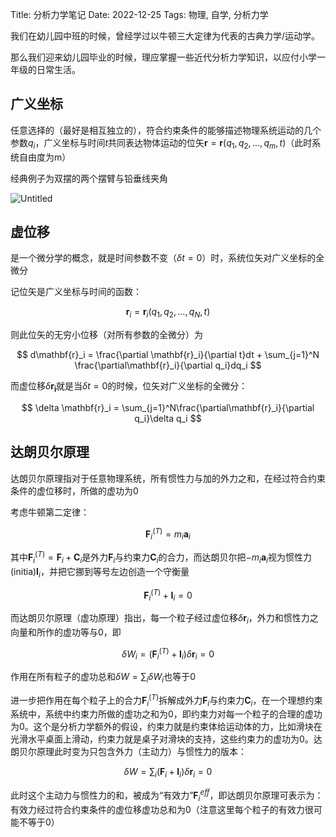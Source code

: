 Title: 分析力学笔记
Date: 2022-12-25
Tags: 物理, 自学, 分析力学

我们在幼儿园中班的时候，曾经学过以牛顿三大定律为代表的古典力学/运动学。

那么我们迎来幼儿园毕业的时候，理应掌握一些近代分析力学知识，以应付小学一年级的日常生活。

## 广义坐标

任意选择的（最好是相互独立的），符合约束条件的能够描述物理系统运动的几个参数$q_i$，广义坐标与时间$t$共同表达物体运动的位矢$\mathbf{r}=\mathbf{r}(q_1,q_2,\dots,q_m,t)$（此时系统自由度为m）

经典例子为双摆的两个摆臂与铅垂线夹角

![Untitled]({attach}分析力学笔记/Untitled.png)

## 虚位移

是一个微分学的概念，就是时间参数不变（$\delta t=0$）时，系统位矢对广义坐标的全微分

记位矢是广义坐标与时间的函数：

$$
\mathbf{r}_i=\mathbf{r}_i(q_1,q_2,\dots,q_N, t)
$$

则此位矢的无穷小位移（对所有参数的全微分）为

$$
d\mathbf{r}_i = \frac{\partial \mathbf{r}_i}{\partial t}dt + \sum_{j=1}^N \frac{\partial\mathbf{r}_i}{\partial q_i}dq_i
$$

而虚位移$\delta\mathbf{r_i}$就是当$\delta t=0$的时候，位矢对广义坐标的全微分：

$$
\delta \mathbf{r}_i = \sum_{j=1}^N\frac{\partial\mathbf{r}_i}{\partial q_i}\delta q_i
$$

## 达朗贝尔原理

达朗贝尔原理指对于任意物理系统，所有惯性力与加的外力之和，在经过符合约束条件的虚位移时，所做的虚功为0

考虑牛顿第二定律：

$$
\mathbf{F}^{(T)}_i=m_i\mathbf{a}_i
$$

其中$\mathbf{F}^{(T)}_i=\mathbf{F}_i+\mathbf{C}_i$是外力$\mathbf{F}_i$与约束力$\mathbf{C}_i$的合力，而达朗贝尔把$-m_i\mathbf{a}_i$视为惯性力(initia)$\mathbf{I}_i$，并把它挪到等号左边创造一个守衡量

$$
\mathbf{F}^{(T)}_i+\mathbf{I}_i=0
$$

而达朗贝尔原理（虚功原理）指出，每一个粒子经过虚位移$\delta\mathbf{r}_i$，外力和惯性力之向量和所作的虚功等与0，即

$$
\delta W_i = (\mathbf{F}^{(T)}_i + \mathbf{I}_i)\delta \mathbf{r}_i = 0
$$

作用在所有粒子的虚功总和$\delta W=\sum_{i}\delta W_i$也等于0

进一步把作用在每个粒子上的合力$\mathbf{F}^{(T)}_i$拆解成外力$\mathbf{F}_i$与约束力$\mathbf{C}_i$，在一个理想约束系统中，系统中约束力所做的虚功之和为0，即约束力对每一个粒子的合理的虚功为0。这个是分析力学额外的假设，约束力就是约束体给运动体的力，比如滑块在光滑水平桌面上滑动，约束力就是桌子对滑块的支持，这些约束力的虚功为0。达朗贝尔原理此时变为只包含外力（主动力）与惯性力的版本：

$$
\delta W = \sum_i (\mathbf{F}_i+\mathbf{I}_i)\delta\mathbf{r}_i = 0
$$

此时这个主动力与惯性力的和，被成为“有效力”$\mathbf{F}^{eff}_i$，即达朗贝尔原理可表示为：有效力经过符合约束条件的虚位移虚功总和为0（注意这里每个粒子的有效力很可能不等于0）
